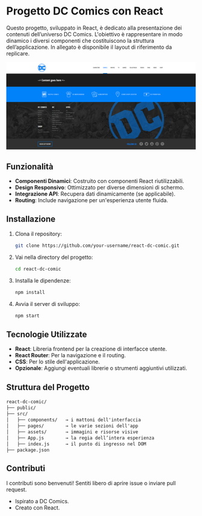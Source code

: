 # Progetto DC Comics con React

Questo progetto, sviluppato in React, è dedicato alla presentazione dei contenuti dell’universo DC Comics. L'obiettivo è rappresentare in modo dinamico i diversi componenti che costituiscono la struttura dell’applicazione. In allegato è disponibile il layout di riferimento da replicare.

![Anteprima layout DC Comics](public/dc-comics-empty-layout.png)


## Funzionalità

- **Componenti Dinamici**: Costruito con componenti React riutilizzabili.
- **Design Responsivo**: Ottimizzato per diverse dimensioni di schermo.
- **Integrazione API**: Recupera dati dinamicamente (se applicabile).
- **Routing**: Include navigazione per un'esperienza utente fluida.

## Installazione

1. Clona il repository:
    ```bash
    git clone https://github.com/your-username/react-dc-comic.git
    ```
2. Vai nella directory del progetto:
    ```bash
    cd react-dc-comic
    ```
3. Installa le dipendenze:
    ```bash
    npm install
    ```
4. Avvia il server di sviluppo:
    ```bash
    npm start
    ```

## Tecnologie Utilizzate

- **React**: Libreria frontend per la creazione di interfacce utente.
- **React Router**: Per la navigazione e il routing.
- **CSS**: Per lo stile dell'applicazione.
- **Opzionale**: Aggiungi eventuali librerie o strumenti aggiuntivi utilizzati.

## Struttura del Progetto

```
react-dc-comic/
├── public/
├── src/
│   ├── components/   → i mattoni dell'interfaccia
│   ├── pages/        → le varie sezioni dell'app
│   ├── assets/       → immagini e risorse visive
│   ├── App.js        → la regia dell’intera esperienza
│   ├── index.js      → il punto di ingresso nel DOM
├── package.json

```

## Contributi

I contributi sono benvenuti! Sentiti libero di aprire issue o inviare pull request.

- Ispirato a DC Comics.
- Creato con React.